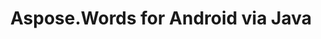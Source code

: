 ﻿---
title: Aspose.Words for Android via Java
articleTitle: Aspose.Words for Android via Java
linktitle: Aspose.Words for Android via Java
description: "Aspose.Words for Android via Java Release Notes – learn about the latest updates and fixes."
type: docs
weight: 20
url: /java/aspose-words-for-android-via-java/
---



